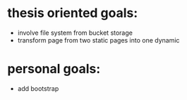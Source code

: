 # thesis oriented goals:
* involve file system from bucket storage
* transform page from two static pages into one dynamic

# personal goals:
* add bootstrap